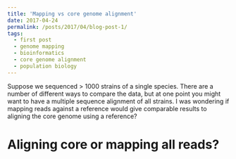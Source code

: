 ```yaml
---
title: 'Mapping vs core genome alignment'
date: 2017-04-24
permalink: /posts/2017/04/blog-post-1/
tags:
  - first post
  - genome mapping
  - bioinformatics
  - core genome alignment
  - population biology
---
```


Suppose we sequenced > 1000 strains of a single species. There are a number of different ways to compare the data, but at one point you might want to have a multiple sequence alignment of all strains. I was wondering if mapping reads against a reference would give comparable results to aligning the core genome using a reference?

Aligning core or mapping all reads?
======

<!---
A multiple sequence alignment can be used as input for further analysis such as mapping epistasic links like in the paper by [Skwark et al.](http://journals.plos.org/plosgenetics/article?id=10.1371/journal.pgen.1006508a). To achieve this from a large number of sequenced, closely related strains there are basically two options:

  - Mapping all reads against a reference genome, or
  - Assembling contigs and aligning the core genome

There are a lot of options to map reads against a reference genome, e.g. with [SMALT](http://www.sanger.ac.uk/science/tools/smalt-0), [Snippy](https://github.com/tseemann/snippy), or plain-and-simple with bwa, or, my recent favorite, [NASP](https://tgennorth.github.io/NASP/usage.html#nasp). The mapping itself doesn't pose too many problems (except of course for repeats and the like) if the reference is well-chosen. The consensus calling, however, 

You can have many headings
======

Aren't headings cool?
------
--->
